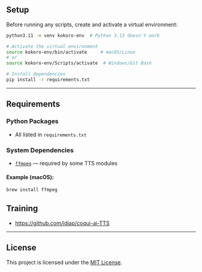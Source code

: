 ## Setup

Before running any scripts, create and activate a virtual environment:

```bash
python3.11 -m venv kokoro-env  # Python 3.13 doesn't work

# Activate the virtual environment
source kokoro-env/bin/activate     # macOS/Linux
# or
source kokoro-env/Scripts/activate  # Windows/Git Bash

# Install dependencies
pip install -r requirements.txt
````

---

## Requirements

### Python Packages

* All listed in `requirements.txt`

### System Dependencies

* [`ffmpeg`](https://ffmpeg.org/) — required by some TTS modules

#### Example (macOS):

```bash
brew install ffmpeg
```


## Training

- https://github.com/idiap/coqui-ai-TTS

---

## License

This project is licensed under the [MIT License](./LICENSE).
